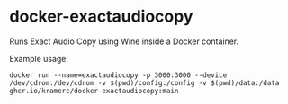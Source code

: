# docker-exactaudiocopy

Runs Exact Audio Copy using Wine inside a Docker container.

Example usage:
```
docker run --name=exactaudiocopy -p 3000:3000 --device /dev/cdrom:/dev/cdrom -v $(pwd)/config:/config -v $(pwd)/data:/data ghcr.io/kramerc/docker-exactaudiocopy:main
```
